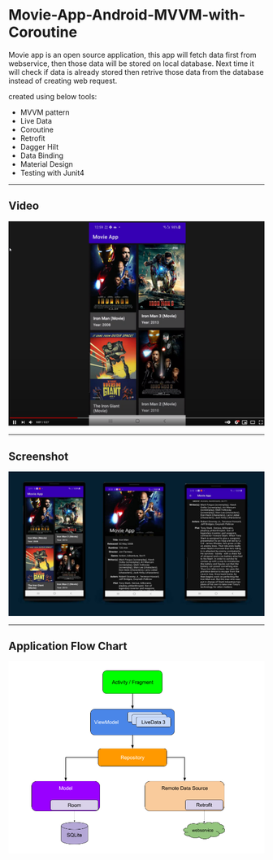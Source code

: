 # Movie-App-Android-MVVM-with-Coroutine

Movie app is an open source application, this app will fetch data first from webservice, then those data will be stored on local database. Next time it will check if data is already stored then retrive those data from the database instead of creating web request.

created using below tools: 
- MVVM pattern 
- Live Data 
- Coroutine
- Retrofit 
- Dagger Hilt
- Data Binding
- Material Design 
- Testing with Junit4

--------------

## Video

[![Everything Is AWESOME](https://github.com/panchalamitr/Movie-App/blob/main/screenshot/Youtube.png)](https://www.youtube.com/watch?v=AGFnNzBYWTY "Everything Is AWESOME")


--------------
## Screenshot

![](https://github.com/panchalamitr/Movie-App/blob/main/screenshot/Banner.jpg)

--------------
## Application Flow Chart

![](https://github.com/panchalamitr/Movie-App/blob/main/screenshot/MVVMPattern.png)

